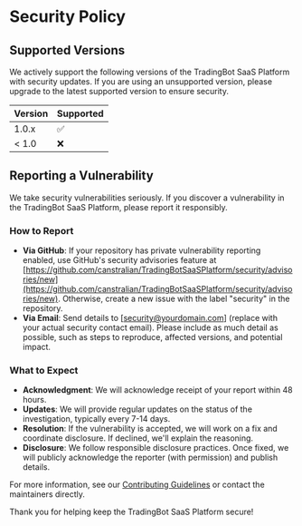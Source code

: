 # Security Policy

## Supported Versions

We actively support the following versions of the TradingBot SaaS Platform with security updates. If you are using an unsupported version, please upgrade to the latest supported version to ensure security.

| Version | Supported          |
| ------- | ------------------ |
| 1.0.x   | :white_check_mark: |
| < 1.0   | :x:                |

## Reporting a Vulnerability

We take security vulnerabilities seriously. If you discover a vulnerability in the TradingBot SaaS Platform, please report it responsibly.

### How to Report
- **Via GitHub**: If your repository has private vulnerability reporting enabled, use GitHub's security advisories feature at [https://github.com/canstralian/TradingBotSaaSPlatform/security/advisories/new](https://github.com/canstralian/TradingBotSaaSPlatform/security/advisories/new). Otherwise, create a new issue with the label "security" in the repository.
- **Via Email**: Send details to [security@yourdomain.com] (replace with your actual security contact email). Please include as much detail as possible, such as steps to reproduce, affected versions, and potential impact.

### What to Expect
- **Acknowledgment**: We will acknowledge receipt of your report within 48 hours.
- **Updates**: We will provide regular updates on the status of the investigation, typically every 7-14 days.
- **Resolution**: If the vulnerability is accepted, we will work on a fix and coordinate disclosure. If declined, we'll explain the reasoning.
- **Disclosure**: We follow responsible disclosure practices. Once fixed, we will publicly acknowledge the reporter (with permission) and publish details.

For more information, see our [Contributing Guidelines](CONTRIBUTING.md) or contact the maintainers directly.

Thank you for helping keep the TradingBot SaaS Platform secure!
